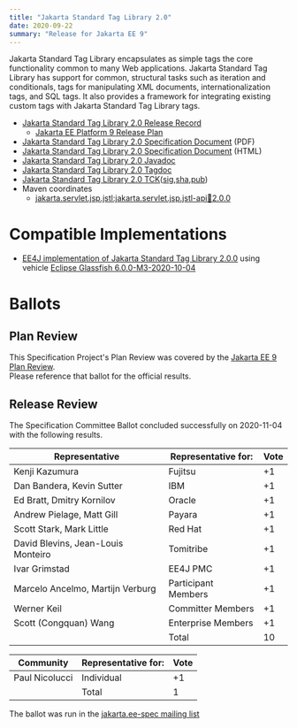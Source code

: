 ```yaml
---
title: "Jakarta Standard Tag Library 2.0"
date: 2020-09-22
summary: "Release for Jakarta EE 9"
---
```

Jakarta Standard Tag Library encapsulates as simple tags the core functionality common to many Web applications.
Jakarta Standard Tag Library has support for common, structural tasks such as iteration and conditionals, tags
for manipulating XML documents, internationalization tags, and SQL tags. It also provides a framework for integrating
existing custom tags with Jakarta Standard Tag Library tags.

* [Jakarta Standard Tag Library 2.0 Release Record](https://projects.eclipse.org/projects/ee4j.jstl/releases/2.0.0)
  * [Jakarta EE Platform 9 Release Plan](https://eclipse-ee4j.github.io/jakartaee-platform/jakartaee9/JakartaEE9ReleasePlan)
* [Jakarta Standard Tag Library 2.0 Specification Document](./jakarta-tags-spec-2.0.pdf) (PDF)
* [Jakarta Standard Tag Library 2.0 Specification Document](./jakarta-tags-spec-2.0.html) (HTML)
* [Jakarta Standard Tag Library 2.0 Javadoc](./apidocs)
* [Jakarta Standard Tag Library 2.0 Tagdoc](./tagdocs)
* [Jakarta Standard Tag Library 2.0 TCK](https://download.eclipse.org/jakartaee/tags/jakarta-tags-tck-2.0.0.zip)([sig](https://download.eclipse.org/jakartaee/tags/jakarta-tags-tck-2.0.0.zip.sig),[sha](https://download.eclipse.org/jakartaee/tags/jakarta-tags-tck-2.0.0.zip.sha256),[pub](https://raw.githubusercontent.com/jakartaee/specification-committee/master/jakartaee-spec-committee.pub))
* Maven coordinates
  * [jakarta.servlet.jsp.jstl:jakarta.servlet.jsp.jstl-api:jar:2.0.0](https://search.maven.org/artifact/jakarta.servlet.jsp.jstl/jakarta.servlet.jsp.jstl-api/2.0.0/jar)


# Compatible Implementations
* [EE4J implementation of Jakarta Standard Tag Library 2.0.0](https://github.com/eclipse-ee4j/jstl-api/releases/download/2.0.0-IMPL-RELEASE/jakarta.servlet.jsp.jstl-2.0.0.jar) using vehicle [Eclipse Glassfish 6.0.0-M3-2020-10-04](https://github.com/eclipse-ee4j/glassfish/releases/download/6.0.0-M3-2020-10-04/glassfish-6.0.0-M3-2020-10-04.zip)

# Ballots

## Plan Review

[//]: # (For Jakarta EE 9, the Platform Plan Review covered 95% of the Specification Projects.  For those Projects, just use the following statement in this Plan Review section:)

This Specification Project's Plan Review was covered by the [Jakarta EE 9 Plan Review](https://jakarta.ee/specifications/platform/9/).  
Please reference that ballot for the official results.

[//]: # (If your Project was required to do a standalone Plan Review...  You'll need to perform an official Plan Review ballot and record the results here.)

## Release Review

The Specification Committee Ballot concluded successfully on 2020-11-04 with the following results.

| Representative                                 | Representative for: | Vote |
|------------------------------------------------|---------------------|------|
| Kenji Kazumura                                 | Fujitsu             |  +1  |
| Dan Bandera, Kevin Sutter                      | IBM                 |  +1  |
| Ed Bratt, Dmitry Kornilov                      | Oracle              |  +1  |
| Andrew Pielage, Matt Gill                      | Payara              |  +1  |
| Scott Stark, Mark Little                       | Red Hat             |  +1  |
| David Blevins, Jean-Louis Monteiro             | Tomitribe           |  +1  |
| Ivar Grimstad                                  | EE4J PMC            |  +1  |
| Marcelo Ancelmo, Martijn Verburg               | Participant Members |  +1  |
| Werner Keil                                    | Committer Members   |  +1  |
| Scott (Congquan) Wang                          | Enterprise Members  |  +1  |
|                                                | Total               |  10  |

| Community                                      | Representative for: | Vote |
|------------------------------------------------|---------------------|------|
| Paul Nicolucci                                 | Individual          |  +1  |
|                                                | Total               |   1  |

The ballot was run in the [jakarta.ee-spec mailing list](https://www.eclipse.org/lists/jakarta.ee-spec/msg01276.html)
